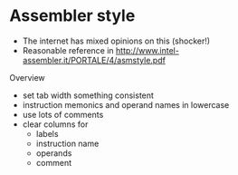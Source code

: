 # Assembler style

- The internet has mixed opinions on this (shocker!)
- Reasonable reference in <http://www.intel-assembler.it/PORTALE/4/asmstyle.pdf>

Overview

- set tab width something consistent
- instruction memonics and operand names in lowercase
- use lots of comments
- clear columns for
    - labels
    - instruction name
    - operands
    - comment
